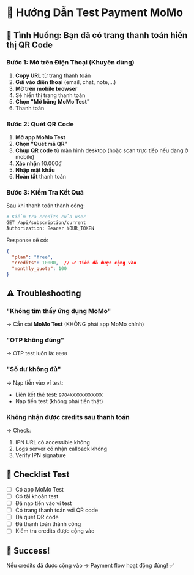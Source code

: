 # 🧪 Hướng Dẫn Test Payment MoMo

## 🎯 Tình Huống: Bạn đã có trang thanh toán hiển thị QR Code

### Bước 1: Mở trên Điện Thoại (Khuyên dùng)

1. **Copy URL** từ trang thanh toán
2. **Gửi vào điện thoại** (email, chat, note,...)
3. **Mở trên mobile browser**
4. Sẽ hiển thị trang thanh toán
5. **Chọn "Mở bằng MoMo Test"**
6. Thanh toán

### Bước 2: Quét QR Code

1. **Mở app MoMo Test**
2. **Chọn "Quét mã QR"**
3. **Chụp QR code** từ màn hình desktop (hoặc scan trực tiếp nếu đang ở mobile)
4. **Xác nhận** 10.000₫
5. **Nhập mật khẩu**
6. **Hoàn tất** thanh toán

### Bước 3: Kiểm Tra Kết Quả

Sau khi thanh toán thành công:

```bash
# Kiểm tra credits của user
GET /api/subscription/current
Authorization: Bearer YOUR_TOKEN
```

Response sẽ có:
```json
{
  "plan": "free",
  "credits": 10000,  // ✅ Tiền đã được cộng vào
  "monthly_quota": 100
}
```

## ⚠️ Troubleshooting

### "Không tìm thấy ứng dụng MoMo"
→ Cần cài **MoMo Test** (KHÔNG phải app MoMo chính)

### "OTP không đúng"
→ OTP test luôn là: `0000`

### "Số dư không đủ"
→ Nạp tiền vào ví test:
- Liên kết thẻ test: `9704XXXXXXXXXXXX`
- Nạp tiền test (không phải tiền thật)

### Không nhận được credits sau thanh toán
→ Check:
1. IPN URL có accessible không
2. Logs server có nhận callback không
3. Verify IPN signature

## 📝 Checklist Test

- [ ] Có app MoMo Test
- [ ] Có tài khoản test
- [ ] Đã nạp tiền vào ví test
- [ ] Có trang thanh toán với QR code
- [ ] Đã quét QR code
- [ ] Đã thanh toán thành công
- [ ] Kiểm tra credits được cộng vào

## 🎉 Success!

Nếu credits đã được cộng vào → Payment flow hoạt động đúng! ✅

